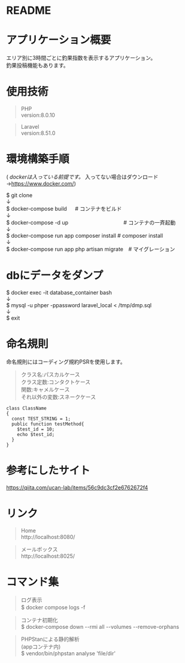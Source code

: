 # README　　
  
# アプリケーション概要　　
エリア別に3時間ごとに釣果指数を表示するアプリケーション。  
釣果投稿機能もあります。  
  
# 使用技術  
> PHP  
> version:8.0.10  
  
> Laravel  
> version:8.51.0  

# 環境構築手順

( *dockerは入っている前提です。* 入ってない場合はダウンロード →https://www.docker.com/)

$ git clone  
↓  
$ docker-compose build 　                  # コンテナをビルド  
↓  
$ docker-compose -d up   　　　　　　　　　　 # コンテナの一斉起動  
↓  
$ docker-compose run app composer install # composer install  
↓  
$ docker-compose run app php artisan migrate　# マイグレーション  
  
# dbにデータをダンプ  
$ docker exec -it database_container bash  
↓  
$ mysql -u phper -ppassword laravel_local < /tmp/dmp.sql  
↓  
$ exit  

# 命名規則　　  
命名規則にはコーディング規約PSRを使用します。  

>クラス名:パスカルケース  
>クラス定数:コンタクトケース  
>関数:キャメルケース  
>それ以外の変数:スネークケース
  
```
class ClassName
{
  const TEST_STRING = 1;
  public function testMethod{
    $test_id = 10;
    echo $test_id;
  }
}
```

# 参考にしたサイト

https://qiita.com/ucan-lab/items/56c9dc3cf2e6762672f4  

# リンク　　
>Home  
>http://localhost:8080/  
  
>メールボックス  
http://localhost:8025/  


# コマンド集

>ログ表示  
>$ docker compose logs -f 　

>コンテナ初期化  
>$ docker-compose down --rmi all --volumes --remove-orphans  
  
> PHPStanによる静的解析  
> (appコンテナ内)  
> $ vendor/bin/phpstan analyse 'file/dir' 

